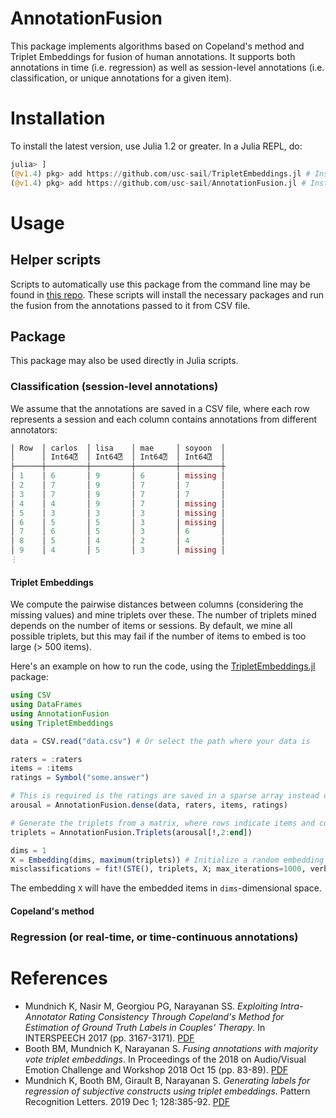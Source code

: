# AnnotationFusion
This package implements algorithms based on Copeland's method and Triplet Embeddings for fusion of human annotations. It supports both annotations in time (i.e. regression) as well as session-level annotations (i.e. classification, or unique annotations for a given item).

# Installation
To install the latest version, use Julia 1.2 or greater. In a Julia REPL, do:
```julia
julia> ]
(@v1.4) pkg> add https://github.com/usc-sail/TripletEmbeddings.jl # Install triplet embeddings package
(@v1.4) pkg> add https://github.com/usc-sail/AnnotationFusion.jl # Install annotation fusion package
```

# Usage
## Helper scripts
Scripts to automatically use this package from the command line may be found in [this repo](https://www.github.com/kmundnic/annotation-fusion). These scripts will install the necessary packages and run the fusion from the annotations passed to it from CSV file.

## Package
This package may also be used directly in Julia scripts.

### Classification (session-level annotations)
We assume that the annotations are saved in a CSV file, where each row represents a session and each column contains annotations from different annotators:
```julia
│ Row  │ carlos  │ lisa    │ mae     │ soyoon  │
│      │ Int64⍰  │ Int64⍰  │ Int64⍰  │ Int64⍰  │
├──────┼─────────┼─────────┼─────────┼─────────┼
│ 1    │ 6       │ 9       │ 6       │ missing │
│ 2    │ 7       │ 9       │ 7       │ 7       │
│ 3    │ 7       │ 9       │ 7       │ 7       │
│ 4    │ 4       │ 9       │ 7       │ missing │
│ 5    │ 3       │ 3       │ 3       │ missing │
│ 6    │ 5       │ 5       │ 3       │ missing │
│ 7    │ 6       │ 5       │ 3       │ 6       │
│ 8    │ 5       │ 4       │ 2       │ 4       │
│ 9    │ 4       │ 5       │ 3       │ missing │
⋮
```
#### Triplet Embeddings
We compute the pairwise distances between columns (considering the missing values) and mine triplets over these. The number of triplets mined depends on the number of items or sessions. By default, we mine all possible triplets, but this may fail if the number of items to embed is too large (> 500 items).

Here's an example on how to run the code, using the [TripletEmbeddings.jl](https://www.github.com/usc-sail/TripletEmbeddings.jl) package:

```julia
using CSV
using DataFrames
using AnnotationFusion
using TripletEmbeddings

data = CSV.read("data.csv") # Or select the path where your data is

raters = :raters
items = :items
ratings = Symbol("some.answer")

# This is required is the ratings are saved in a sparse array instead of a matrix
arousal = AnnotationFusion.dense(data, raters, items, ratings)

# Generate the triplets from a matrix, where rows indicate items and columns indicate raters
triplets = AnnotationFusion.Triplets(arousal[!,2:end])

dims = 1
X = Embedding(dims, maximum(triplets)) # Initialize a random embedding
misclassifications = fit!(STE(), triplets, X; max_iterations=1000, verbose=false)
```
The embedding `X` will have the embedded items in `dims`-dimensional space.

#### Copeland's method

### Regression (or real-time, or time-continuous annotations)

# References
 - Mundnich K, Nasir M, Georgiou PG, Narayanan SS. _Exploiting Intra-Annotator Rating Consistency Through Copeland's Method for Estimation of Ground Truth Labels in Couples' Therapy_. In INTERSPEECH 2017 (pp. 3167-3171). [PDF](https://sail.usc.edu/publications/files/mundnichinterspeech2017.pdf)
 - Booth BM, Mundnich K, Narayanan S. _Fusing annotations with majority vote triplet embeddings_. In Proceedings of the 2018 on Audio/Visual Emotion Challenge and Workshop 2018 Oct 15 (pp. 83-89). [PDF](https://sail.usc.edu/publications/files/p83-booth.pdf)
 - Mundnich K, Booth BM, Girault B, Narayanan S. _Generating labels for regression of subjective constructs using triplet embeddings_. Pattern Recognition Letters. 2019 Dec 1; 128:385-92. [PDF](https://sail.usc.edu/publications/files/1-s2.0-S0167865519302752-main%20(1).pdf)
